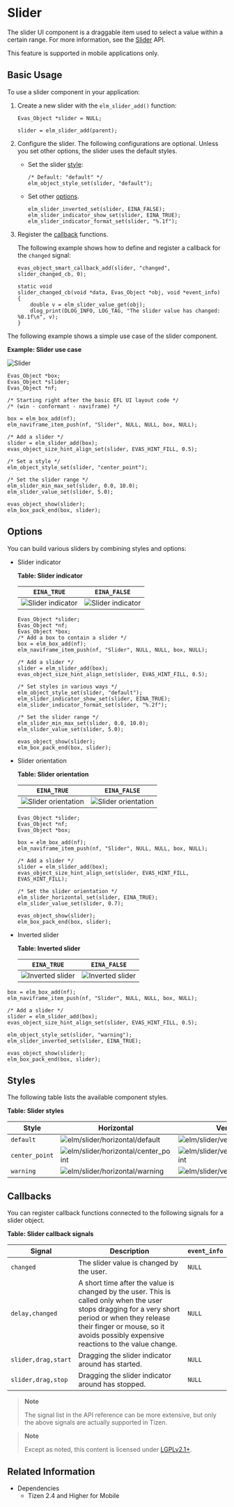 # Slider

The slider UI component is a draggable item used to select a value within a certain range. For more information, see the [Slider](../../../../api/mobile/latest/group__Elm__Slider.html) API.

This feature is supported in mobile applications only.

## Basic Usage

To use a slider component in your application:

1. Create a new slider with the `elm_slider_add()` function:

   ```
   Evas_Object *slider = NULL;

   slider = elm_slider_add(parent);
   ```

2. Configure the slider. The following configurations are optional. Unless you set other options, the slider uses the default styles.

   - Set the slider [style](#styles):

     ```
     /* Default: "default" */
     elm_object_style_set(slider, "default");
     ```

   - Set other [options](#options).

     ```
     elm_slider_inverted_set(slider, EINA_FALSE);
     elm_slider_indicator_show_set(slider, EINA_TRUE);
     elm_slider_indicator_format_set(slider, "%.1f");
     ```

3. Register the [callback](#callbacks) functions.

   The following example shows how to define and register a callback for the `changed` signal:

   ```
   evas_object_smart_callback_add(slider, "changed", slider_changed_cb, 0);

   static void
   slider_changed_cb(void *data, Evas_Object *obj, void *event_info)
   {
       double v = elm_slider_value_get(obj);
       dlog_print(DLOG_INFO, LOG_TAG, "The slider value has changed: %0.1f\n", v);
   }
   ```

The following example shows a simple use case of the slider component.

**Example: Slider use case**

![Slider](./media/mobile_slider.png)

```
Evas_Object *box;
Evas_Object *slider;
Evas_Object *nf;

/* Starting right after the basic EFL UI layout code */
/* (win - conformant - naviframe) */

box = elm_box_add(nf);
elm_naviframe_item_push(nf, "Slider", NULL, NULL, box, NULL);

/* Add a slider */
slider = elm_slider_add(box);
evas_object_size_hint_align_set(slider, EVAS_HINT_FILL, 0.5);

/* Set a style */
elm_object_style_set(slider, "center_point");

/* Set the slider range */
elm_slider_min_max_set(slider, 0.0, 10.0);
elm_slider_value_set(slider, 5.0);

evas_object_show(slider);
elm_box_pack_end(box, slider);
```

## Options

You can build various sliders by combining styles and options:

- Slider indicator

  **Table: Slider indicator**

  | `EINA_TRUE`                              | `EINA_FALSE`                             |
  |------------------------------------------|------------------------------------------|
  | ![Slider indicator](./media/mobile_slider_various_1_T.png) | ![Slider indicator](./media/mobile_slider_various_1_F.png) |

  ```
  Evas_Object *slider;
  Evas_Object *nf;
  Evas_Object *box;
  /* Add a box to contain a slider */
  box = elm_box_add(nf);
  elm_naviframe_item_push(nf, "Slider", NULL, NULL, box, NULL);

  /* Add a slider */
  slider = elm_slider_add(box);
  evas_object_size_hint_align_set(slider, EVAS_HINT_FILL, 0.5);

  /* Set styles in various ways */
  elm_object_style_set(slider, "default");
  elm_slider_indicator_show_set(slider, EINA_TRUE);
  elm_slider_indicator_format_set(slider, "%.2f");

  /* Set the slider range */
  elm_slider_min_max_set(slider, 0.0, 10.0);
  elm_slider_value_set(slider, 5.0);

  evas_object_show(slider);
  elm_box_pack_end(box, slider);
  ```

- Slider orientation

  **Table: Slider orientation**

  | `EINA_TRUE`                              | `EINA_FALSE`                             |
  |------------------------------------------|------------------------------------------|
  | ![Slider orientation](./media/mobile_slider_various_2_T.png) | ![Slider orientation](./media/mobile_slider_various_2_F.png) |

  ```
  Evas_Object *slider;
  Evas_Object *nf;
  Evas_Object *box;

  box = elm_box_add(nf);
  elm_naviframe_item_push(nf, "Slider", NULL, NULL, box, NULL);

  /* Add a slider */
  slider = elm_slider_add(box);
  evas_object_size_hint_align_set(slider, EVAS_HINT_FILL, EVAS_HINT_FILL);

  /* Set the slider orientation */
  elm_slider_horizontal_set(slider, EINA_TRUE);
  elm_slider_value_set(slider, 0.7);

  evas_object_show(slider);
  elm_box_pack_end(box, slider);
  ```

- Inverted slider

  **Table: Inverted slider**

  | `EINA_TRUE`                              | `EINA_FALSE`                             |
  |------------------------------------------|------------------------------------------|
  | ![Inverted slider](./media/mobile_slider_various_3_T.png) | ![Inverted slider](./media/mobile_slider_various_3_F.png) |

```
box = elm_box_add(nf);
elm_naviframe_item_push(nf, "Slider", NULL, NULL, box, NULL);

/* Add a slider */
slider = elm_slider_add(box);
evas_object_size_hint_align_set(slider, EVAS_HINT_FILL, 0.5);

elm_object_style_set(slider, "warning");
elm_slider_inverted_set(slider, EINA_TRUE);

evas_object_show(slider);
elm_box_pack_end(box, slider);
```

## Styles

The following table lists the available component styles.

**Table: Slider styles**

| Style          | Horizontal                               | Vertical                                 |
|----------------|------------------------------------------|------------------------------------------|
| `default`      | ![elm/slider/horizontal/default](./media/slider_hor.png) | ![elm/slider/vertical/default](./media/slider_ver.png) |
| `center_point` | ![elm/slider/horizontal/center_point](./media/slider_hor_center.png) | ![elm/slider/vertical/center_point](./media/slider_ver_center.png) |
| `warning`      | ![elm/slider/horizontal/warning](./media/slider_hor_warning.png) | ![elm/slider/vertical/warning](./media/slider_ver_warning.png) |

## Callbacks

You can register callback functions connected to the following signals for a slider object.

**Table: Slider callback signals**

| Signal              | Description                              | `event_info` |
|-------------------|----------------------------------------|------------|
| `changed`           | The slider value is changed by the user. | `NULL`       |
| `delay,changed`     | A short time after the value is changed by the user. This is called only when the user stops dragging for a very short period or when they release their finger or mouse, so it avoids possibly expensive reactions to the value change. | `NULL`       |
| `slider,drag,start` | Dragging the slider indicator around has started. | `NULL`       |
| `slider,drag,stop`  | Dragging the slider indicator around has stopped. | `NULL`       |

> **Note**
>
> The signal list in the API reference can be more extensive, but only the above signals are actually supported in Tizen.

> **Note**
>
> Except as noted, this content is licensed under [LGPLv2.1+](http://opensource.org/licenses/LGPL-2.1).

## Related Information
- Dependencies
  - Tizen 2.4 and Higher for Mobile
